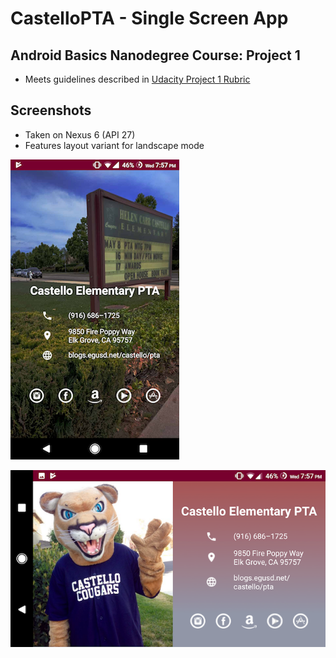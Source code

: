# CastelloPTA - Single Screen App
## Android Basics Nanodegree Course: Project 1
- Meets guidelines described in [Udacity Project 1 Rubric](docs/Project_1_Rubric.pdf)

## Screenshots
- Taken on Nexus 6 (API 27)
- Features layout variant for landscape mode

![ScreenShot](/docs/portrait_screen2.png)

![ScreenShot](docs/landscape_screen2.png)

